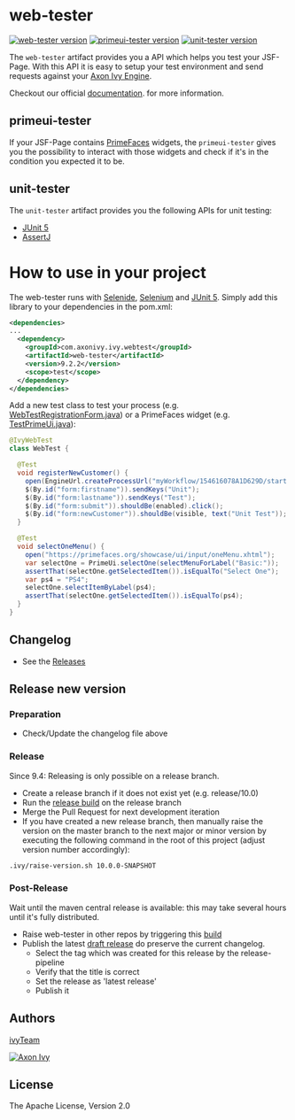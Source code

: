 # web-tester

[![web-tester version][web-lts]][web-central] [![primeui-tester version][prime-lts]][prime-central] [![unit-tester version][unit-lts]][unit-central]

The `web-tester` artifact provides you a API which helps you test your JSF-Page.
With this API it is easy to setup your test environment and send requests
against your [Axon Ivy Engine](https://developer.axonivy.com/download).

Checkout our official
[documentation](https://developer.axonivy.com/doc/9.2/concepts/testing/web-testing.html).
for more information.

## primeui-tester

If your JSF-Page contains [PrimeFaces](https://www.primefaces.org/showcase/)
widgets, the `primeui-tester` gives you the possibility to interact with those
widgets and check if it's in the condition you expected it to be.

## unit-tester

The `unit-tester` artifact provides you the following APIs for unit testing:

* [JUnit 5](https://junit.org/junit5/) 
* [AssertJ](https://assertj.github.io/doc/)

# How to use in your project

The web-tester runs with [Selenide](https://selenide.org/),
[Selenium](https://selenium.dev/projects/) and [JUnit
5](https://junit.org/junit5/). Simply add this library to your dependencies in
the pom.xml:

```xml
<dependencies>
...
  <dependency>
    <groupId>com.axonivy.ivy.webtest</groupId>
    <artifactId>web-tester</artifactId>
    <version>9.2.2</version>
    <scope>test</scope>
  </dependency>
</dependencies>
```

Add a new test class to test your process (e.g.
[WebTestRegistrationForm.java](https://github.com/axonivy/project-build-examples/blob/master/compile-test/crmIntegrationTests/src_test/ch/ivyteam/integrationtest/WebTestRegistrationFormIT.java))
or a PrimeFaces widget (e.g.
[TestPrimeUi.java](primeui-tester/src/test/java/com/axonivy/ivy/webtest/primeui/TestPrimeUi.java)):

```java
@IvyWebTest
class WebTest {

  @Test
  void registerNewCustomer() {
    open(EngineUrl.createProcessUrl("myWorkflow/154616078A1D629D/start.ivp"));
    $(By.id("form:firstname")).sendKeys("Unit");
    $(By.id("form:lastname")).sendKeys("Test");
    $(By.id("form:submit")).shouldBe(enabled).click();
    $(By.id("form:newCustomer")).shouldBe(visible, text("Unit Test"));
  }

  @Test
  void selectOneMenu() {
    open("https://primefaces.org/showcase/ui/input/oneMenu.xhtml");
    var selectOne = PrimeUi.selectOne(selectMenuForLabel("Basic:"));
    assertThat(selectOne.getSelectedItem()).isEqualTo("Select One");
    var ps4 = "PS4";
    selectOne.selectItemByLabel(ps4);
    assertThat(selectOne.getSelectedItem()).isEqualTo(ps4);
  }
}
```

## Changelog

* See the [Releases](https://github.com/axonivy/web-tester/releases)

## Release new version

### Preparation

* Check/Update the changelog file above

### Release

Since 9.4: Releasing is only possible on a release branch.

* Create a release branch if it does not exist yet (e.g. release/10.0)
* Run the [release build](build/release/Jenkinsfile) on the release branch
* Merge the Pull Request for next development iteration
* If you have created a new release branch, then manually raise the version on the master branch to the next major or minor version by executing the following command in the root of this project (adjust version number accordingly):

```bash
.ivy/raise-version.sh 10.0.0-SNAPSHOT
```

### Post-Release

Wait until the maven central release is available: this may take several hours until it's fully distributed.

- Raise web-tester in other repos by triggering this [build](https://jenkins.ivyteam.io/view/jobs/job/github-repo-manager_raise-web-tester-version/job/master/)
- Publish the latest [draft release](https://github.com/axonivy/web-tester/releases) do preserve the current changelog.
  - Select the tag which was created for this release by the release-pipeline
  - Verify that the title is correct
  - Set the release as 'latest release'
  - Publish it

## Authors

[ivyTeam](https://developer.axonivy.com/)

[![Axon Ivy](https://www.axonivy.com/hubfs/brand/axonivy-logo-black.svg)](http://www.axonivy.com)

## License

The Apache License, Version 2.0

[web-lts]: https://img.shields.io/maven-metadata/v.svg?versionPrefix=12&label=web-tester&logo=apachemaven&metadataUrl=https%3A%2F%2Frepo1.maven.org%2Fmaven2%2Fcom%2Faxonivy%2Fivy%2Fwebtest%2Fweb-tester%2Fmaven-metadata.xml
[web-central]: https://repo1.maven.org/maven2/com/axonivy/ivy/webtest/web-tester/
[prime-lts]: https://img.shields.io/maven-metadata/v.svg?versionPrefix=12&label=primeui-tester&logo=apachemaven&metadataUrl=https%3A%2F%2Frepo1.maven.org%2Fmaven2%2Fcom%2Faxonivy%2Fivy%2Fwebtest%2Fprimeui-tester%2Fmaven-metadata.xml
[prime-central]: https://repo1.maven.org/maven2/com/axonivy/ivy/webtest/primeui-tester/
[unit-lts]: https://img.shields.io/maven-metadata/v.svg?versionPrefix=12&label=unit-tester&logo=apachemaven&metadataUrl=https%3A%2F%2Frepo1.maven.org%2Fmaven2%2Fcom%2Faxonivy%2Fivy%2Ftest%2Funit-tester%2Fmaven-metadata.xml
[unit-central]: https://repo1.maven.org/maven2/com/axonivy/ivy/test/unit-tester/
